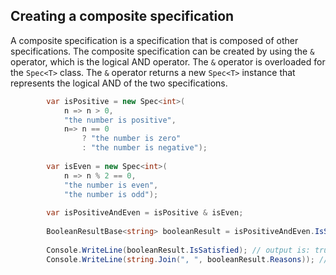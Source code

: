 ﻿## Creating a composite specification

A composite specification is a specification that is composed of other specifications. The composite specification can
be created by using the `&` operator, which is the logical AND operator. The `&` operator is overloaded for
the `Spec<T>` class. The `&` operator returns a new `Spec<T>` instance that represents the logical AND of the two
specifications.

```csharp
        var isPositive = new Spec<int>(
            n => n > 0,
            "the number is positive",
            n=> n == 0
                ? "the number is zero"
                : "the number is negative");
        
        var isEven = new Spec<int>(
            n => n % 2 == 0,
            "the number is even",
            "the number is odd");
        
        var isPositiveAndEven = isPositive & isEven;
        
        BooleanResultBase<string> booleanResult = isPositiveAndEven.IsSatisfiedBy(2);
        
        Console.WriteLine(booleanResult.IsSatisfied); // output is: true
        Console.WriteLine(string.Join(", ", booleanResult.Reasons)); // output is: the number is positive, the number is even
```

